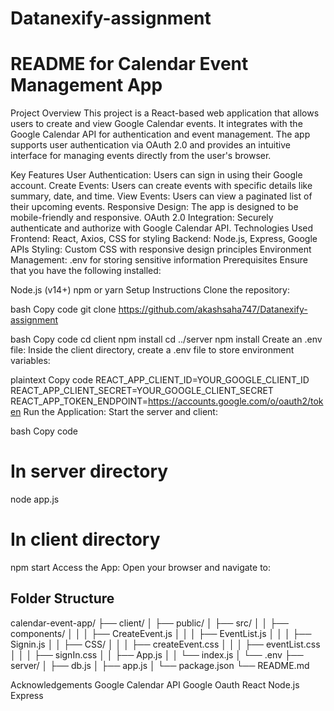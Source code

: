 # Datanexify-assignment

# README for Calendar Event Management App
Project Overview
This project is a React-based web application that allows users to create and view Google Calendar events. It integrates with the Google Calendar API for authentication and event management. The app supports user authentication via OAuth 2.0 and provides an intuitive interface for managing events directly from the user's browser.

Key Features
User Authentication: Users can sign in using their Google account.
Create Events: Users can create events with specific details like summary, date, and time.
View Events: Users can view a paginated list of their upcoming events.
Responsive Design: The app is designed to be mobile-friendly and responsive.
OAuth 2.0 Integration: Securely authenticate and authorize with Google Calendar API.
Technologies Used
Frontend: React, Axios, CSS for styling
Backend: Node.js, Express, Google APIs
Styling: Custom CSS with responsive design principles
Environment Management: .env for storing sensitive information
Prerequisites
Ensure that you have the following installed:

Node.js (v14+)
npm or yarn
Setup Instructions
Clone the repository:

bash
Copy code
git clone https://github.com/akashsaha747/Datanexify-assignment


bash
Copy code
cd client
npm install
cd ../server
npm install
Create an .env file: Inside the client directory, create a .env file to store environment variables:

plaintext
Copy code
REACT_APP_CLIENT_ID=YOUR_GOOGLE_CLIENT_ID
REACT_APP_CLIENT_SECRET=YOUR_GOOGLE_CLIENT_SECRET
REACT_APP_TOKEN_ENDPOINT=https://accounts.google.com/o/oauth2/token
Run the Application: Start the server and client:

bash
Copy code
# In server directory
node app.js

# In client directory
npm start
Access the App: Open your browser and navigate to:

## Folder Structure
calendar-event-app/
├── client/
│   ├── public/
│   ├── src/
│   │   ├── components/
│   │   │   ├── CreateEvent.js
│   │   │   ├── EventList.js
│   │   │   ├── Signin.js
│   │   ├── CSS/
│   │   │   ├── createEvent.css
│   │   │   ├── eventList.css
│   │   │   ├── signIn.css
│   │   ├── App.js
│   │   └── index.js
│   └── .env
├── server/
│   ├── db.js
│   ├── app.js
│   └── package.json
└── README.md


Acknowledgements
Google Calendar API
Google Oauth
React
Node.js
Express